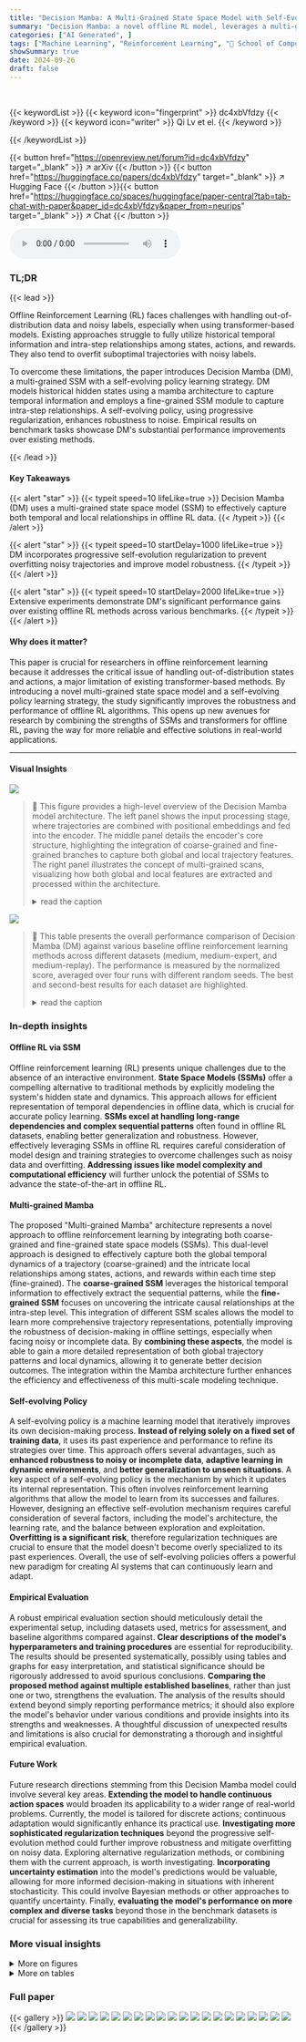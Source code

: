 ```yaml
---
title: "Decision Mamba: A Multi-Grained State Space Model with Self-Evolution Regularization for Offline RL"
summary: "Decision Mamba: a novel offline RL model, leverages a multi-grained state space model and self-evolution regularization to overcome challenges with out-of-distribution data and noisy labels, achieving..."
categories: ["AI Generated", ]
tags: ["Machine Learning", "Reinforcement Learning", "🏢 School of Computer Science and Technology, Harbin Institute of Technology (Shenzhen)",]
showSummary: true
date: 2024-09-26
draft: false
---
```


<br>

{{< keywordList >}}
{{< keyword icon="fingerprint" >}} dc4xbVfdzy {{< /keyword >}}
{{< keyword icon="writer" >}} Qi Lv et el. {{< /keyword >}}
 
{{< /keywordList >}}

{{< button href="https://openreview.net/forum?id=dc4xbVfdzy" target="_blank" >}}
↗ arXiv
{{< /button >}}
{{< button href="https://huggingface.co/papers/dc4xbVfdzy" target="_blank" >}}
↗ Hugging Face
{{< /button >}}{{< button href="https://huggingface.co/spaces/huggingface/paper-central?tab=tab-chat-with-paper&paper_id=dc4xbVfdzy&paper_from=neurips" target="_blank" >}}
↗ Chat
{{< /button >}}




<audio controls>
    <source src="https://ai-paper-reviewer.com/dc4xbVfdzy/podcast.wav" type="audio/wav">
    Your browser does not support the audio element.
</audio>


### TL;DR


{{< lead >}}

Offline Reinforcement Learning (RL) faces challenges with handling out-of-distribution data and noisy labels, especially when using transformer-based models. Existing approaches struggle to fully utilize historical temporal information and intra-step relationships among states, actions, and rewards. They also tend to overfit suboptimal trajectories with noisy labels. 

To overcome these limitations, the paper introduces Decision Mamba (DM), a multi-grained SSM with a self-evolving policy learning strategy.  DM models historical hidden states using a mamba architecture to capture temporal information and employs a fine-grained SSM module to capture intra-step relationships. A self-evolving policy, using progressive regularization, enhances robustness to noise.  Empirical results on benchmark tasks showcase DM's substantial performance improvements over existing methods.

{{< /lead >}}


#### Key Takeaways

{{< alert "star" >}}
{{< typeit speed=10 lifeLike=true >}} Decision Mamba (DM) uses a multi-grained state space model (SSM) to effectively capture both temporal and local relationships in offline RL data. {{< /typeit >}}
{{< /alert >}}

{{< alert "star" >}}
{{< typeit speed=10 startDelay=1000 lifeLike=true >}} DM incorporates progressive self-evolution regularization to prevent overfitting noisy trajectories and improve model robustness. {{< /typeit >}}
{{< /alert >}}

{{< alert "star" >}}
{{< typeit speed=10 startDelay=2000 lifeLike=true >}} Extensive experiments demonstrate DM's significant performance gains over existing offline RL methods across various benchmarks. {{< /typeit >}}
{{< /alert >}}

#### Why does it matter?
This paper is crucial for researchers in offline reinforcement learning because it addresses the critical issue of handling out-of-distribution states and actions, a major limitation of existing transformer-based methods.  By introducing a novel multi-grained state space model and a self-evolving policy learning strategy, the study significantly improves the robustness and performance of offline RL algorithms. This opens up new avenues for research by combining the strengths of SSMs and transformers for offline RL, paving the way for more reliable and effective solutions in real-world applications.

------
#### Visual Insights



![](https://ai-paper-reviewer.com/dc4xbVfdzy/figures_3_1.jpg)

> 🔼 This figure provides a high-level overview of the Decision Mamba model architecture. The left panel shows the input processing stage, where trajectories are combined with positional embeddings and fed into the encoder. The middle panel details the encoder's core structure, highlighting the integration of coarse-grained and fine-grained branches to capture both global and local trajectory features.  The right panel illustrates the concept of multi-grained scans, visualizing how both global and local features are extracted and processed within the architecture.
> <details>
> <summary>read the caption</summary>
> Figure 1: Model Overview. The left: we combine the trajectories T with position embeddings, and then feed the result sequence to the Decision Mamba encoder which has L layers. The middle: a coarse-grained branch and a fine-grained branch are integrated together to capture the trajectory features. The right: visualization of multi-grained scans.
> </details>





![](https://ai-paper-reviewer.com/dc4xbVfdzy/tables_6_1.jpg)

> 🔼 This table presents the overall performance comparison of Decision Mamba (DM) against various baseline offline reinforcement learning methods across different datasets (medium, medium-expert, and medium-replay).  The performance is measured by the normalized score, averaged over four runs with different random seeds.  The best and second-best results for each dataset are highlighted.
> <details>
> <summary>read the caption</summary>
> Table 1: Overall Performance. M, M-E, and M-R denotes the medium, medium-expert, and medium-replay, respectively. The results of the baselines marked with † are cited from their original papers. We report the mean and standard deviation of the normalized score with four random seeds. Bold and underline indicate the highest score and second-highest score, respectively.
> </details>





### In-depth insights


#### Offline RL via SSM
Offline reinforcement learning (RL) presents unique challenges due to the absence of an interactive environment.  **State Space Models (SSMs)** offer a compelling alternative to traditional methods by explicitly modeling the system's hidden state and dynamics.  This approach allows for efficient representation of temporal dependencies in offline data, which is crucial for accurate policy learning.  **SSMs excel at handling long-range dependencies and complex sequential patterns** often found in offline RL datasets, enabling better generalization and robustness.  However, effectively leveraging SSMs in offline RL requires careful consideration of model design and training strategies to overcome challenges such as noisy data and overfitting.  **Addressing issues like model complexity and computational efficiency** will further unlock the potential of SSMs to advance the state-of-the-art in offline RL.

#### Multi-grained Mamba
The proposed "Multi-grained Mamba" architecture represents a novel approach to offline reinforcement learning by integrating both coarse-grained and fine-grained state space models (SSMs).  This dual-level approach is designed to effectively capture both the global temporal dynamics of a trajectory (coarse-grained) and the intricate local relationships among states, actions, and rewards within each time step (fine-grained). The **coarse-grained SSM** leverages the historical temporal information to effectively extract the sequential patterns, while the **fine-grained SSM** focuses on uncovering the intricate causal relationships at the intra-step level. This integration of different SSM scales allows the model to learn more comprehensive trajectory representations, potentially improving the robustness of decision-making in offline settings, especially when facing noisy or incomplete data. By **combining these aspects**, the model is able to gain a more detailed representation of both global trajectory patterns and local dynamics, allowing it to generate better decision outcomes. The integration within the Mamba architecture further enhances the efficiency and effectiveness of this multi-scale modeling technique.

#### Self-evolving Policy
A self-evolving policy is a machine learning model that iteratively improves its own decision-making process.  **Instead of relying solely on a fixed set of training data**, it uses its past experience and performance to refine its strategies over time. This approach offers several advantages, such as **enhanced robustness to noisy or incomplete data**,  **adaptive learning in dynamic environments**, and **better generalization to unseen situations**. A key aspect of a self-evolving policy is the mechanism by which it updates its internal representation. This often involves reinforcement learning algorithms that allow the model to learn from its successes and failures. However, designing an effective self-evolution mechanism requires careful consideration of several factors, including the model's architecture, the learning rate, and the balance between exploration and exploitation.  **Overfitting is a significant risk**, therefore regularization techniques are crucial to ensure that the model doesn't become overly specialized to its past experiences.  Overall, the use of self-evolving policies offers a powerful new paradigm for creating AI systems that can continuously learn and adapt.

#### Empirical Evaluation
A robust empirical evaluation section should meticulously detail the experimental setup, including datasets used, metrics for assessment, and baseline algorithms compared against.  **Clear descriptions of the model's hyperparameters and training procedures** are essential for reproducibility. The results should be presented systematically, possibly using tables and graphs for easy interpretation, and statistical significance should be rigorously addressed to avoid spurious conclusions.  **Comparing the proposed method against multiple established baselines**, rather than just one or two, strengthens the evaluation.  The analysis of the results should extend beyond simply reporting performance metrics; it should also explore the model's behavior under various conditions and provide insights into its strengths and weaknesses. A thoughtful discussion of unexpected results and limitations is also crucial for demonstrating a thorough and insightful empirical evaluation.

#### Future Work
Future research directions stemming from this Decision Mamba model could involve several key areas.  **Extending the model to handle continuous action spaces** would broaden its applicability to a wider range of real-world problems.  Currently, the model is tailored for discrete actions; continuous adaptation would significantly enhance its practical use.  **Investigating more sophisticated regularization techniques** beyond the progressive self-evolution method could further improve robustness and mitigate overfitting on noisy data. Exploring alternative regularization methods, or combining them with the current approach, is worth investigating.  **Incorporating uncertainty estimation** into the model's predictions would be valuable, allowing for more informed decision-making in situations with inherent stochasticity.  This could involve Bayesian methods or other approaches to quantify uncertainty.  Finally, **evaluating the model's performance on more complex and diverse tasks** beyond those in the benchmark datasets is crucial for assessing its true capabilities and generalizability.


### More visual insights

<details>
<summary>More on figures
</summary>


![](https://ai-paper-reviewer.com/dc4xbVfdzy/figures_4_1.jpg)

> 🔼 This figure provides a high-level overview of the Decision Mamba model architecture.  It shows three key components: the trajectory embedding process (left), the multi-grained state space model (SSM) which combines coarse-grained and fine-grained information (middle), and a visualization of the multi-grained scanning mechanism (right). The left side illustrates how trajectories are processed using position embeddings and fed into the model's encoder. The middle section details the core architecture of Decision Mamba, showing how it uses both coarse-grained and fine-grained SSMS to capture trajectory features at different scales. The right section shows the scanning method across different scales.
> <details>
> <summary>read the caption</summary>
> Figure 1: Model Overview. The left: we combine the trajectories T with position embeddings, and then feed the result sequence to the Decision Mamba encoder which has L layers. The middle: a coarse-grained branch and a fine-grained branch are integrated together to capture the trajectory features. The right: visualization of multi-grained scans.
> </details>



![](https://ai-paper-reviewer.com/dc4xbVfdzy/figures_4_2.jpg)

> 🔼 This figure illustrates the Progressive Self-Evolution Regularization (PSER) process.  It shows three steps: 1) The previous step's policy (k-1) generates action labels. 2) These labels are refined by combining them with the current policy's predictions (k), using a weighted average controlled by βk. The weighting emphasizes the current step's prediction when βk is closer to 0 and the previous step's prediction when βk is close to 1. 3) The refined labels are then used to compute a loss function (LPSE,k), guiding the training process to focus more on clean data while mitigating the effects of noisy data points (represented by the red circle).
> <details>
> <summary>read the caption</summary>
> Figure 2: The process of PSER includes: i) generating action labels with previous step policy, ii) refining target label, iii) computing loss, where the red circle denotes the noise.
> </details>



![](https://ai-paper-reviewer.com/dc4xbVfdzy/figures_8_1.jpg)

> 🔼 This figure shows the results of an experiment comparing the performance of three different offline reinforcement learning models (BC, DT, and DM) across various context lengths. The experiment was conducted on three different datasets (Hopper-M, Hopper-M-E, Hopper-M-R, Halfcheetah-M, Halfcheetah-M-E, Halfcheetah-M-R).  The results demonstrate that the Decision Mamba (DM) model consistently outperforms the other two models across all datasets and context lengths, indicating its robustness and effectiveness in capturing both local and global information from the trajectory data.  The y-axis represents the normalized score of each model, and the x-axis represents the length of the context window used in the model.
> <details>
> <summary>read the caption</summary>
> Figure 3: Impact of Context Lengths. We compare the normalized scores of BC, DT and DM with different context lengths. The DM consistently outperforms other baselines.
> </details>



![](https://ai-paper-reviewer.com/dc4xbVfdzy/figures_13_1.jpg)

> 🔼 This figure visualizes the five different tasks used in the experiments: HalfCheetah, Hopper, Walker, Ant, and Antmaze. Each image shows a different robotic agent in its environment, highlighting the diversity of the tasks.
> <details>
> <summary>read the caption</summary>
> Figure 4: The visualizations of tasks.
> </details>



![](https://ai-paper-reviewer.com/dc4xbVfdzy/figures_15_1.jpg)

> 🔼 This figure compares the performance of Decision Transformer (DT) and Decision Mamba (DM) models when predicting actions based on different target returns.  The x-axis represents the target return (normalized), and the y-axis represents the normalized score achieved by each model. The figure shows that DM consistently outperforms DT, especially in the out-of-distribution (OOD) region (returns beyond the range observed in the training data). The dashed lines represent the oracle (optimal) performance and the best trajectory in the training dataset.  The results demonstrate that DM is more robust to unseen return-to-go values than DT.
> <details>
> <summary>read the caption</summary>
> Figure 5: The normalized scores of DT and DM when conditioned on the specified target returns.
> </details>



![](https://ai-paper-reviewer.com/dc4xbVfdzy/figures_15_2.jpg)

> 🔼 This figure visualizes the action distribution of the learned policies trained on different levels of noisy data.  It shows the hidden layer of the predicted action to compare the action distribution learned by Decision Transformer (DT) and Decision Mamba (DM).  DM's distribution is more concentrated, indicating its robustness to varying noise levels in the training data.
> <details>
> <summary>read the caption</summary>
> Figure 6: The distributions of action.
> </details>



</details>




<details>
<summary>More on tables
</summary>


![](https://ai-paper-reviewer.com/dc4xbVfdzy/tables_6_2.jpg)
> 🔼 This table presents a comprehensive comparison of the performance of Decision Mamba (DM) against various baseline methods across different datasets with varying levels of difficulty.  The datasets are categorized by their difficulty (Expert, Umazed, Umazed-Diverse) and the results are represented by average normalized scores.  This allows for a robust evaluation of DM's performance in offline reinforcement learning across diverse scenarios and quality levels of data.
> <details>
> <summary>read the caption</summary>
> Table 2: Extensive Results. E, U, and U-D denotes the expert, umazed, and umazed-diverse.
> </details>

![](https://ai-paper-reviewer.com/dc4xbVfdzy/tables_7_1.jpg)
> 🔼 This table presents the ablation study results for the Decision Mamba model. It shows the impact of removing each of three key components: the multi-grained feature extraction, progressive self-evolution regularization, and inverse learning objective.  The table compares the average performance across multiple metrics (Halfcheetah, Hopper, Walker, Avg) and different dataset difficulties (M, M-E, M-R) by showing the performance drop when each component is removed.  The results demonstrate the importance of each component to the model's overall performance.
> <details>
> <summary>read the caption</summary>
> Table 3: Ablation Results. 'w/o MG/PSER/ILO' represents removing the module of multi-grained feature extraction, the progressive self-evolution regularization, and inverse learning objectives, respectively. Best results are marked in bold.
> </details>

![](https://ai-paper-reviewer.com/dc4xbVfdzy/tables_8_1.jpg)
> 🔼 This table presents the ablation study results focusing on the impact of the hyperparameter β in the Progressive Self-Evolution Regularization (PSER) strategy.  Different values of β were tested (1, 0.75, 0.5, 0.25, and 0), representing different levels of reliance on past knowledge for refining the target labels during training. The table shows the average normalized scores achieved on the Halfcheetah, Hopper, and Walker MuJoCo tasks, across three data splits (M, M-E, M-R) for each β value.  The results demonstrate the influence of β on model performance and optimal balance between trusting the original label and relying on past predictions.
> <details>
> <summary>read the caption</summary>
> Table 4: The effects of β in PSER.
> </details>

![](https://ai-paper-reviewer.com/dc4xbVfdzy/tables_13_1.jpg)
> 🔼 This table lists the hyperparameters used for each task in the experiments.  It includes the learning rate, weight decay, context length, return-to-go values, total training steps, and the parameters βk and βmin used in the progressive self-evolution regularization (PSER) strategy.  These hyperparameters were tuned for optimal performance on each specific task.
> <details>
> <summary>read the caption</summary>
> Table 5: Task-specific Hyperparameters.
> </details>

![](https://ai-paper-reviewer.com/dc4xbVfdzy/tables_14_1.jpg)
> 🔼 This table presents the overall performance of the Decision Mamba model and several baseline offline reinforcement learning methods across various datasets.  The performance is measured by the normalized score, averaged over four random seeds, with standard deviations reported.  The table distinguishes between medium, medium-expert, and medium-replay datasets, reflecting different levels of data quality.  Bold and underlined entries highlight the top-performing methods for each dataset.
> <details>
> <summary>read the caption</summary>
> Table 1: Overall Performance. M, M-E, and M-R denotes the medium, medium-expert, and medium-replay, respectively. The results of the baselines marked with † are cited from their original papers. We report the mean and standard deviation of the normalized score with four random seeds. Bold and underline indicate the highest score and second-highest score, respectively.
> </details>

</details>




### Full paper

{{< gallery >}}
<img src="https://ai-paper-reviewer.com/dc4xbVfdzy/1.png" class="grid-w50 md:grid-w33 xl:grid-w25" />
<img src="https://ai-paper-reviewer.com/dc4xbVfdzy/2.png" class="grid-w50 md:grid-w33 xl:grid-w25" />
<img src="https://ai-paper-reviewer.com/dc4xbVfdzy/3.png" class="grid-w50 md:grid-w33 xl:grid-w25" />
<img src="https://ai-paper-reviewer.com/dc4xbVfdzy/4.png" class="grid-w50 md:grid-w33 xl:grid-w25" />
<img src="https://ai-paper-reviewer.com/dc4xbVfdzy/5.png" class="grid-w50 md:grid-w33 xl:grid-w25" />
<img src="https://ai-paper-reviewer.com/dc4xbVfdzy/6.png" class="grid-w50 md:grid-w33 xl:grid-w25" />
<img src="https://ai-paper-reviewer.com/dc4xbVfdzy/7.png" class="grid-w50 md:grid-w33 xl:grid-w25" />
<img src="https://ai-paper-reviewer.com/dc4xbVfdzy/8.png" class="grid-w50 md:grid-w33 xl:grid-w25" />
<img src="https://ai-paper-reviewer.com/dc4xbVfdzy/9.png" class="grid-w50 md:grid-w33 xl:grid-w25" />
<img src="https://ai-paper-reviewer.com/dc4xbVfdzy/10.png" class="grid-w50 md:grid-w33 xl:grid-w25" />
<img src="https://ai-paper-reviewer.com/dc4xbVfdzy/11.png" class="grid-w50 md:grid-w33 xl:grid-w25" />
<img src="https://ai-paper-reviewer.com/dc4xbVfdzy/12.png" class="grid-w50 md:grid-w33 xl:grid-w25" />
<img src="https://ai-paper-reviewer.com/dc4xbVfdzy/13.png" class="grid-w50 md:grid-w33 xl:grid-w25" />
<img src="https://ai-paper-reviewer.com/dc4xbVfdzy/14.png" class="grid-w50 md:grid-w33 xl:grid-w25" />
<img src="https://ai-paper-reviewer.com/dc4xbVfdzy/15.png" class="grid-w50 md:grid-w33 xl:grid-w25" />
<img src="https://ai-paper-reviewer.com/dc4xbVfdzy/16.png" class="grid-w50 md:grid-w33 xl:grid-w25" />
<img src="https://ai-paper-reviewer.com/dc4xbVfdzy/17.png" class="grid-w50 md:grid-w33 xl:grid-w25" />
<img src="https://ai-paper-reviewer.com/dc4xbVfdzy/18.png" class="grid-w50 md:grid-w33 xl:grid-w25" />
<img src="https://ai-paper-reviewer.com/dc4xbVfdzy/19.png" class="grid-w50 md:grid-w33 xl:grid-w25" />
<img src="https://ai-paper-reviewer.com/dc4xbVfdzy/20.png" class="grid-w50 md:grid-w33 xl:grid-w25" />
{{< /gallery >}}